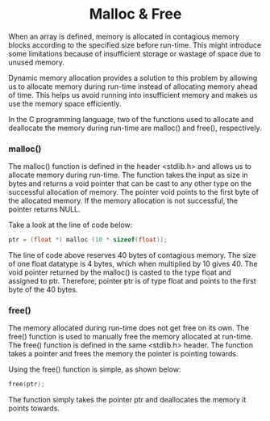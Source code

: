 <h1 align="center"> Malloc & Free </h1>

When an array is defined, memory is allocated in contagious memory blocks according to the specified size before run-time. This might introduce some limitations because of insufficient storage or wastage of space due to unused memory.

Dynamic memory allocation provides a solution to this problem by allowing us to allocate memory during run-time instead of allocating memory ahead of time. This helps us avoid running into insufficient memory and makes us use the memory space efficiently.

In the C programming language, two of the functions used to allocate and deallocate the memory during run-time are malloc() and free(), respectively.

<h3> malloc() </h3>

The malloc() function is defined in the header <stdlib.h> and allows us to allocate memory during run-time. The function takes the input as size in bytes and returns a void pointer that can be cast to any other type on the successful allocation of memory. The pointer void points to the first byte of the allocated memory. If the memory allocation is not successful, the pointer returns NULL.

Take a look at the line of code below:

```c
ptr = (float *) malloc (10 * sizeof(float));
```

The line of code above reserves 40 bytes of contagious memory. The size of one float datatype is 4 bytes, which when multiplied by 10 gives 40. The void pointer returned by the malloc() is casted to the type float and assigned to ptr. Therefore, pointer ptr is of type float and points to the first byte of the 40 bytes.

<h3> free() </h3>

The memory allocated during run-time does not get free on its own. The free() function is used to manually free the memory allocated at run-time. The free() function is defined in the same <stdlib.h> header. The function takes a pointer and frees the memory the pointer is pointing towards.

Using the free() function is simple, as shown below:

```c
free(ptr);
```
The function simply takes the pointer ptr and deallocates the memory it points towards.
